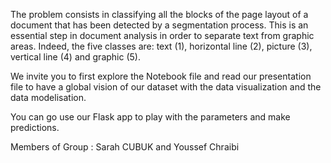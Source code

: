 

The problem consists in classifying all the blocks of the page layout of a document that has been detected by a segmentation process. This is an essential step in document analysis in order to separate text from graphic areas. Indeed, the five classes are: text (1), horizontal line (2), picture (3), vertical line (4) and graphic (5).

We invite you to first explore the Notebook file and read our presentation file to have a global vision of our dataset with the data visualization and the data modelisation.

You can go  use our Flask app to play with the parameters and make predictions.

Members of Group : Sarah CUBUK and Youssef Chraibi
